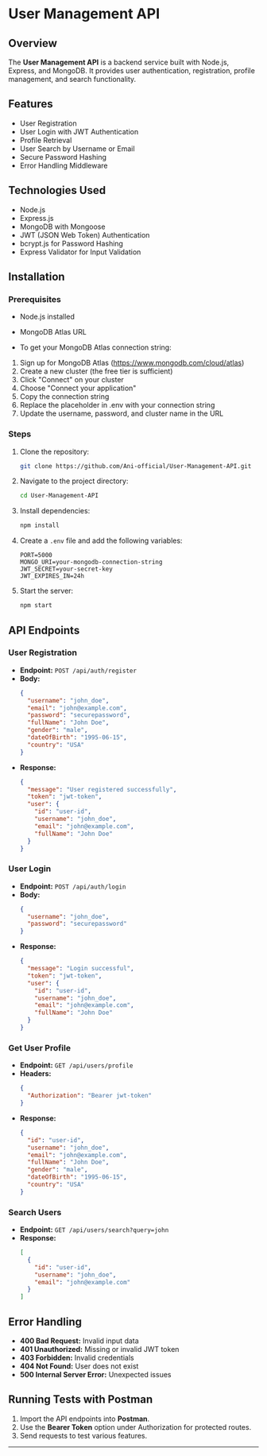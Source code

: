 # User Management API

## Overview
The **User Management API** is a backend service built with Node.js, Express, and MongoDB. It provides user authentication, registration, profile management, and search functionality.

## Features
- User Registration
- User Login with JWT Authentication
- Profile Retrieval
- User Search by Username or Email
- Secure Password Hashing
- Error Handling Middleware

## Technologies Used
- Node.js
- Express.js
- MongoDB with Mongoose
- JWT (JSON Web Token) Authentication
- bcrypt.js for Password Hashing
- Express Validator for Input Validation

## Installation

### Prerequisites
- Node.js installed
- MongoDB Atlas URL

- To get your MongoDB Atlas connection string:

1. Sign up for MongoDB Atlas (https://www.mongodb.com/cloud/atlas)
2. Create a new cluster (the free tier is sufficient)
3. Click "Connect" on your cluster
4. Choose "Connect your application"
5. Copy the connection string
6. Replace the placeholder in .env with your connection string
7. Update the username, password, and cluster name in the URL

### Steps
1. Clone the repository:
   ```sh
   git clone https://github.com/Ani-official/User-Management-API.git
   ```
2. Navigate to the project directory:
   ```sh
   cd User-Management-API
   ```
3. Install dependencies:
   ```sh
   npm install
   ```
4. Create a `.env` file and add the following variables:
   ```env
   PORT=5000
   MONGO_URI=your-mongodb-connection-string
   JWT_SECRET=your-secret-key
   JWT_EXPIRES_IN=24h
   ```
5. Start the server:
   ```sh
   npm start
   ```

## API Endpoints

### User Registration
- **Endpoint:** `POST /api/auth/register`
- **Body:**
  ```json
  {
    "username": "john_doe",
    "email": "john@example.com",
    "password": "securepassword",
    "fullName": "John Doe",
    "gender": "male",
    "dateOfBirth": "1995-06-15",
    "country": "USA"
  }
  ```
- **Response:**
  ```json
  {
    "message": "User registered successfully",
    "token": "jwt-token",
    "user": {
      "id": "user-id",
      "username": "john_doe",
      "email": "john@example.com",
      "fullName": "John Doe"
    }
  }
  ```

### User Login
- **Endpoint:** `POST /api/auth/login`
- **Body:**
  ```json
  {
    "username": "john_doe",
    "password": "securepassword"
  }
  ```
- **Response:**
  ```json
  {
    "message": "Login successful",
    "token": "jwt-token",
    "user": {
      "id": "user-id",
      "username": "john_doe",
      "email": "john@example.com",
      "fullName": "John Doe"
    }
  }
  ```

### Get User Profile
- **Endpoint:** `GET /api/users/profile`
- **Headers:**
  ```json
  {
    "Authorization": "Bearer jwt-token"
  }
  ```
- **Response:**
  ```json
  {
    "id": "user-id",
    "username": "john_doe",
    "email": "john@example.com",
    "fullName": "John Doe",
    "gender": "male",
    "dateOfBirth": "1995-06-15",
    "country": "USA"
  }
  ```

### Search Users
- **Endpoint:** `GET /api/users/search?query=john`
- **Response:**
  ```json
  [
    {
      "id": "user-id",
      "username": "john_doe",
      "email": "john@example.com"
    }
  ]
  ```

## Error Handling
- **400 Bad Request:** Invalid input data
- **401 Unauthorized:** Missing or invalid JWT token
- **403 Forbidden:** Invalid credentials
- **404 Not Found:** User does not exist
- **500 Internal Server Error:** Unexpected issues

## Running Tests with Postman
1. Import the API endpoints into **Postman**.
2. Use the **Bearer Token** option under Authorization for protected routes.
3. Send requests to test various features.


---




